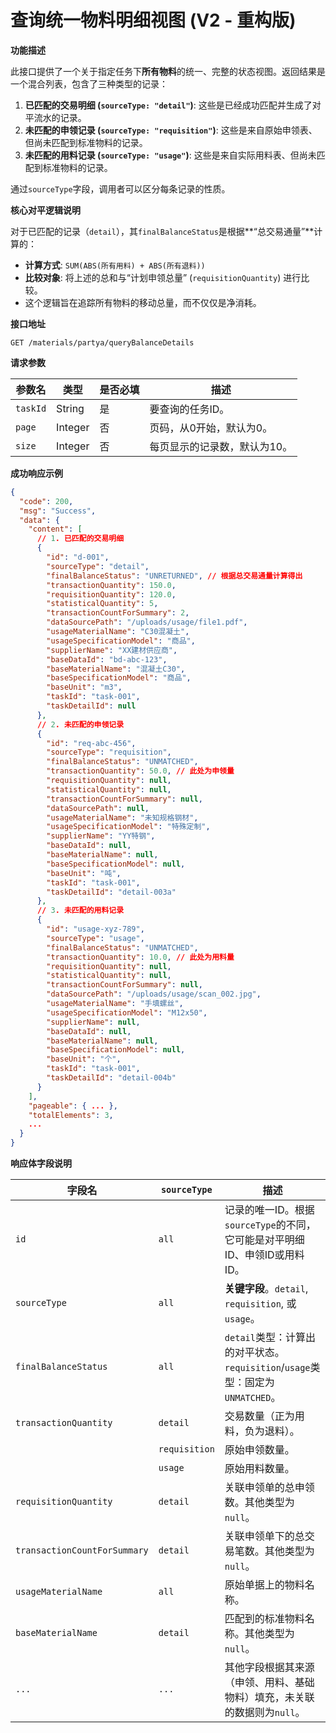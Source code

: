 # 查询统一物料明细视图 (V2 - 重构版)

**功能描述**

此接口提供了一个关于指定任务下**所有物料**的统一、完整的状态视图。返回结果是一个混合列表，包含了三种类型的记录：

1.  **已匹配的交易明细 (`sourceType: "detail"`)**: 这些是已经成功匹配并生成了对平流水的记录。
2.  **未匹配的申领记录 (`sourceType: "requisition"`)**: 这些是来自原始申领表、但尚未匹配到标准物料的记录。
3.  **未匹配的用料记录 (`sourceType: "usage"`)**: 这些是来自实际用料表、但尚未匹配到标准物料的记录。

通过`sourceType`字段，调用者可以区分每条记录的性质。

**核心对平逻辑说明**

对于已匹配的记录（`detail`），其`finalBalanceStatus`是根据**“总交易通量”**计算的：
*   **计算方式**: `SUM(ABS(所有用料) + ABS(所有退料))`
*   **比较对象**: 将上述的总和与“计划申领总量” (`requisitionQuantity`) 进行比较。
*   这个逻辑旨在追踪所有物料的移动总量，而不仅仅是净消耗。

**接口地址**

`GET /materials/partya/queryBalanceDetails`

**请求参数**

| 参数名 | 类型 | 是否必填 | 描述 |
| --- | --- | --- | --- |
| `taskId` | String | 是 | 要查询的任务ID。 |
| `page` | Integer | 否 | 页码，从0开始，默认为0。 |
| `size` | Integer | 否 | 每页显示的记录数，默认为10。 |

**成功响应示例**

```json
{
  "code": 200,
  "msg": "Success",
  "data": {
    "content": [
      // 1. 已匹配的交易明细
      {
        "id": "d-001",
        "sourceType": "detail",
        "finalBalanceStatus": "UNRETURNED", // 根据总交易通量计算得出
        "transactionQuantity": 150.0,
        "requisitionQuantity": 120.0,
        "statisticalQuantity": 5,
        "transactionCountForSummary": 2,
        "dataSourcePath": "/uploads/usage/file1.pdf",
        "usageMaterialName": "C30混凝土",
        "usageSpecificationModel": "商品",
        "supplierName": "XX建材供应商",
        "baseDataId": "bd-abc-123",
        "baseMaterialName": "混凝土C30",
        "baseSpecificationModel": "商品",
        "baseUnit": "m3",
        "taskId": "task-001",
        "taskDetailId": null
      },
      // 2. 未匹配的申领记录
      {
        "id": "req-abc-456",
        "sourceType": "requisition",
        "finalBalanceStatus": "UNMATCHED",
        "transactionQuantity": 50.0, // 此处为申领量
        "requisitionQuantity": null,
        "statisticalQuantity": null,
        "transactionCountForSummary": null,
        "dataSourcePath": null,
        "usageMaterialName": "未知规格钢材",
        "usageSpecificationModel": "特殊定制",
        "supplierName": "YY特钢",
        "baseDataId": null,
        "baseMaterialName": null,
        "baseSpecificationModel": null,
        "baseUnit": "吨",
        "taskId": "task-001",
        "taskDetailId": "detail-003a"
      },
      // 3. 未匹配的用料记录
      {
        "id": "usage-xyz-789",
        "sourceType": "usage",
        "finalBalanceStatus": "UNMATCHED",
        "transactionQuantity": 10.0, // 此处为用料量
        "requisitionQuantity": null,
        "statisticalQuantity": null,
        "transactionCountForSummary": null,
        "dataSourcePath": "/uploads/usage/scan_002.jpg",
        "usageMaterialName": "手填螺丝",
        "usageSpecificationModel": "M12x50",
        "supplierName": null,
        "baseDataId": null,
        "baseMaterialName": null,
        "baseSpecificationModel": null,
        "baseUnit": "个",
        "taskId": "task-001",
        "taskDetailId": "detail-004b"
      }
    ],
    "pageable": { ... },
    "totalElements": 3,
    ...
  }
}
```

**响应体字段说明**

| 字段名 | `sourceType` | 描述 |
| --- | --- | --- |
| `id` | `all` | 记录的唯一ID。根据`sourceType`的不同，它可能是对平明细ID、申领ID或用料ID。 |
| `sourceType` | `all` | **关键字段**。`detail`, `requisition`, 或 `usage`。 |
| `finalBalanceStatus` | `all` | `detail`类型：计算出的对平状态。`requisition`/`usage`类型：固定为`UNMATCHED`。 |
| `transactionQuantity` | `detail` | 交易数量（正为用料，负为退料）。 |
| | `requisition`| 原始申领数量。 |
| | `usage`| 原始用料数量。 |
| `requisitionQuantity` | `detail` | 关联申领单的总申领数。其他类型为`null`。 |
| `transactionCountForSummary`| `detail` | 关联申领单下的总交易笔数。其他类型为`null`。 |
| `usageMaterialName` | `all` | 原始单据上的物料名称。 |
| `baseMaterialName` | `detail` | 匹配到的标准物料名称。其他类型为`null`。 |
| `...` | `...` | 其他字段根据其来源（申领、用料、基础物料）填充，未关联的数据则为`null`。 |
